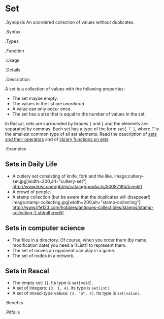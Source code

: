 # Set

.Synopsis
An unordered collection of values without duplicates.

.Syntax

.Types

.Function
       
.Usage

.Details

.Description

A set is a collection of values with the following properties:

*  The set maybe empty.
*  The values in the list are _unordered_.
*  A value can only occur once.
*  The set has a size that is equal to the number of values in the set.


In Rascal, sets are surrounded by braces `{` and `}` and the elements are separated by commas.
Each set has a type of the form `set[_T_]`, where _T_ is the smallest common type of all set elements.
Read the description of [sets and their operators]((Rascal:Values-Set))
and of [library functions on sets]((Libraries:Prelude-Set)).

.Examples

## Sets in Daily Life

*  A cutlery set consisting of knife, fork and the like.
   image:cutlery-set.jpg[width=200,alt="cutlery-set"]
   http://www.ikea.com/gb/en/catalog/products/50087185/[credit]
*  A crowd of people.
*  A stamp collection (but be aware that the duplicates will disappear!)
   image:stamp-collecting.jpg[width=200,alt="stamp-collecting"]
   http://www.life123.com/hobbies/antiques-collectibles/stamps/stamp-collecting-2.shtml[credit]

## Sets in computer science


*  The files in a directory. Of course, when you order them (by name, modification date) you need a ((List)) to represent them.
*  The set of moves an opponent can play in a game.
*  The set of nodes in a network.


## Sets in Rascal

*  The empty set: `{}`. Its type is `set[void]`.
*  A set of integers: `{3, 1, 4}`. Its type is `set[int]`.
*  A set of mixed-type values: `{3, "a", 4}`. Its type is `set[value]`.

.Benefits

.Pitfalls

